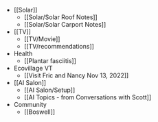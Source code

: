 - [[Solar]]
	- [[Solar/Solar Roof Notes]]
	- [[Solar/Solar Carport Notes]]
- [[TV]]
	- [[TV/Movie]]
	- [[TV/recommendations]]
- Health
	- [[Plantar fasciitis]]
- Ecovillage VT
	- [[Visit Fric and Nancy Nov 13, 2022]]
- [[AI Salon]]
	- [[AI Salon/Setup]]
	- [[AI Topics - from Conversations with Scott]]
- Community
	- [[Boswell]]